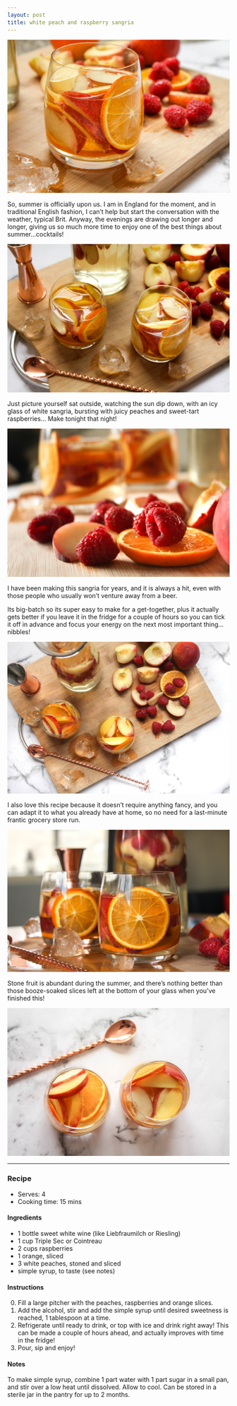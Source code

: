 ```yaml
---
layout: post
title: white peach and raspberry sangria
---
```

![](/images/white-peach-and-raspberry-sangria/1.jpg)

So, summer is officially upon us. I am in England for the moment, and in traditional English fashion, I can’t help but start the conversation with the weather, typical Brit. Anyway, the evenings are drawing out longer and longer, giving us so much more time to enjoy one of the best things about summer…cocktails!

![](/images/white-peach-and-raspberry-sangria/2.jpg)

Just picture yourself sat outside, watching the sun dip down, with an icy glass of white sangria, bursting with juicy peaches and sweet-tart raspberries… Make tonight that night!

![](/images/white-peach-and-raspberry-sangria/3.jpg)

I have been making this sangria for years, and it is always a hit, even with those people who usually won’t venture away from a beer.

Its big-batch so its super easy to make for a get-together, plus it actually gets better if you leave it in the fridge for a couple of hours so you can tick it off in advance and focus your energy on the next most important thing… nibbles!

![](/images/white-peach-and-raspberry-sangria/4.jpg)

I also love this recipe because it doesn’t require anything fancy, and you can adapt it to what you already have at home, so no need for a last-minute frantic grocery store run.

![](/images/white-peach-and-raspberry-sangria/5.jpg)

Stone fruit is abundant during the summer, and there’s nothing better than those booze-soaked slices left at the bottom of your glass when you’ve finished this!

![](/images/white-peach-and-raspberry-sangria/6.jpg)

---

### Recipe
+ Serves: 4
+ Cooking time: 15 mins
#### Ingredients
+ 1 bottle sweet white wine (like Liebfraumilch or Riesling)
+ 1 cup Triple Sec or Cointreau
+ 2 cups raspberries
+ 1 orange, sliced
+ 3 white peaches, stoned and sliced
+ simple syrup, to taste (see notes)

#### Instructions
0. Fill a large pitcher with the peaches, raspberries and orange slices.
0. Add the alcohol, stir and add the simple syrup until desired sweetness is reached, 1 tablespoon at a time.
0. Refrigerate until ready to drink, or top with ice and drink right away! This can be made a couple of hours ahead, and actually improves with time in the fridge!
0. Pour, sip and enjoy!

#### Notes
To make simple syrup, combine 1 part water with 1 part sugar in a small pan, and stir over a low heat until dissolved. Allow to cool. Can be stored in a sterile jar in the pantry for up to 2 months.
